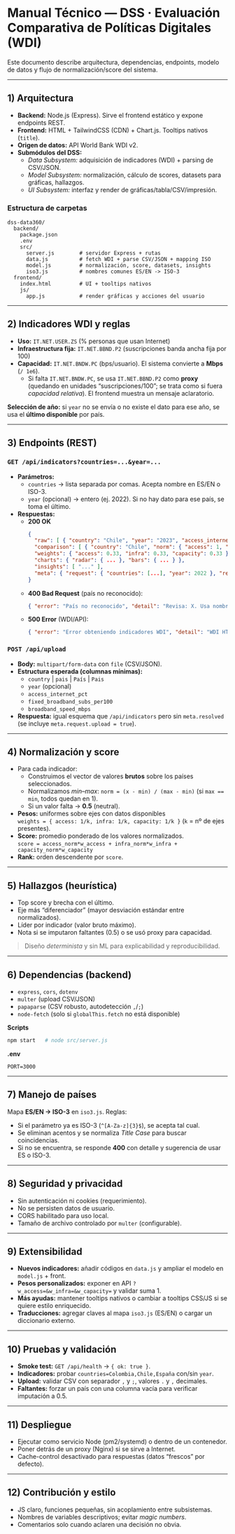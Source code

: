 # Manual Técnico — DSS · Evaluación Comparativa de Políticas Digitales (WDI)

Este documento describe arquitectura, dependencias, endpoints, modelo de datos y flujo de normalización/score del sistema.

---

## 1) Arquitectura
- **Backend:** Node.js (Express). Sirve el frontend estático y expone endpoints REST.
- **Frontend:** HTML + TailwindCSS (CDN) + Chart.js. Tooltips nativos (`title`).
- **Origen de datos:** API World Bank WDI v2.
- **Submódulos del DSS:**
  - *Data Subsystem:* adquisición de indicadores (WDI) + parsing de CSV/JSON.
  - *Model Subsystem:* normalización, cálculo de scores, datasets para gráficas, hallazgos.
  - *UI Subsystem:* interfaz y render de gráficas/tabla/CSV/impresión.

### Estructura de carpetas
```
dss-data360/
  backend/
    package.json
    .env
    src/
      server.js        # servidor Express + rutas
      data.js          # fetch WDI + parse CSV/JSON + mapping ISO
      model.js         # normalización, score, datasets, insights
      iso3.js          # nombres comunes ES/EN -> ISO-3
  frontend/
    index.html         # UI + tooltips nativos
    js/
      app.js           # render gráficas y acciones del usuario
```

---

## 2) Indicadores WDI y reglas
- **Uso:** `IT.NET.USER.ZS` (% personas que usan Internet)
- **Infraestructura fija:** `IT.NET.BBND.P2` (suscripciones banda ancha fija por 100)
- **Capacidad:** `IT.NET.BNDW.PC` (bps/usuario). El sistema convierte a **Mbps** (`/ 1e6`).  
  - Si falta `IT.NET.BNDW.PC`, se usa `IT.NET.BBND.P2` como **proxy** (quedando en unidades “suscripciones/100”; se trata como si fuera *capacidad relativa*). El frontend muestra un mensaje aclaratorio.

**Selección de año:** si `year` no se envía o no existe el dato para ese año, se usa el **último disponible** por país.

---

## 3) Endpoints (REST)
### `GET /api/indicators?countries=...&year=...`
- **Parámetros:**
  - `countries` → lista separada por comas. Acepta nombre en ES/EN o ISO-3.
  - `year` (opcional) → entero (ej. 2022). Si no hay dato para ese país, se toma el último.
- **Respuestas:**
  - **200 OK**
    ```json
    {
      "raw": [ { "country": "Chile", "year": "2023", "access_internet_pct": 94.5, "fixed_broadband_subs_per100": 24.8, "broadband_speed_mbps": 7.9 } ],
      "comparison": [ { "country": "Chile", "norm": { "access": 1, "infra": 0.7, "capacity": 0.9 }, "score": 0.86, "rank": 1 } ],
      "weights": { "access": 0.33, "infra": 0.33, "capacity": 0.33 },
      "charts": { "radar": { ... }, "bars": { ... } },
      "insights": [ "..." ],
      "meta": { "request": { "countries": [...], "year": 2022 }, "resolved": { "requested": [...], "resolved": ["CHL", ...], "perCountryYear": { "CHL": "2023", ... }, "speedSource": { "CHL": "bandwidth_bps_per_user" } } }
    }
    ```
  - **400 Bad Request** (país no reconocido):
    ```json
    { "error": "País no reconocido", "detail": "Revisa: X. Usa nombre ES o ISO-3." }
    ```
  - **500 Error** (WDI/API):
    ```json
    { "error": "Error obteniendo indicadores WDI", "detail": "WDI HTTP 500" }
    ```

### `POST /api/upload`
- **Body:** `multipart/form-data` con `file` (CSV/JSON).  
- **Estructura esperada (columnas mínimas):**
  - `country` | `pais` | `País` | `Pais`
  - `year` (opcional)
  - `access_internet_pct`
  - `fixed_broadband_subs_per100`
  - `broadband_speed_mbps`
- **Respuesta:** igual esquema que `/api/indicators` pero sin `meta.resolved` (se incluye `meta.request.upload = true`).

---

## 4) Normalización y score
- Para cada indicador:
  - Construimos el vector de valores **brutos** sobre los países seleccionados.
  - Normalizamos *min–max*: `norm = (x - min) / (max - min)` (si `max == min`, todos quedan en 1).
  - Si un valor falta → **0.5** (neutral).
- **Pesos:** uniformes sobre ejes con datos disponibles  
  `weights = { access: 1/k, infra: 1/k, capacity: 1/k }` (`k` = nº de ejes presentes).
- **Score:** promedio ponderado de los valores normalizados.  
  `score = access_norm*w_access + infra_norm*w_infra + capacity_norm*w_capacity`
- **Rank:** orden descendente por `score`.

---

## 5) Hallazgos (heurística)
- Top score y brecha con el último.
- Eje más “diferenciador” (mayor desviación estándar entre normalizados).
- Líder por indicador (valor bruto máximo).
- Nota si se imputaron faltantes (0.5) o se usó proxy para capacidad.

> Diseño *determinista* y sin ML para explicabilidad y reproducibilidad.

---

## 6) Dependencias (backend)
- `express`, `cors`, `dotenv`
- `multer` (upload CSV/JSON)
- `papaparse` (CSV robusto, autodetección `,`/`;`)
- `node-fetch` (solo si `globalThis.fetch` no está disponible)

**Scripts**
```bash
npm start   # node src/server.js
```

**.env**
```
PORT=3000
```

---

## 7) Manejo de países
Mapa **ES/EN → ISO-3** en `iso3.js`. Reglas:
- Si el parámetro ya es ISO-3 (`^[A-Za-z]{3}$`), se acepta tal cual.
- Se eliminan acentos y se normaliza *Title Case* para buscar coincidencias.
- Si no se encuentra, se responde **400** con detalle y sugerencia de usar ES o ISO-3.

---

## 8) Seguridad y privacidad
- Sin autenticación ni cookies (requerimiento).
- No se persisten datos de usuario.
- CORS habilitado para uso local.
- Tamaño de archivo controlado por `multer` (configurable).

---

## 9) Extensibilidad
- **Nuevos indicadores:** añadir códigos en `data.js` y ampliar el modelo en `model.js` + front.
- **Pesos personalizados:** exponer en API `?w_access=&w_infra=&w_capacity=` y validar suma 1.
- **Más ayudas:** mantener tooltips nativos o cambiar a tooltips CSS/JS si se quiere estilo enriquecido.
- **Traducciones:** agregar claves al mapa `iso3.js` (ES/EN) o cargar un diccionario externo.

---

## 10) Pruebas y validación
- **Smoke test:** `GET /api/health` → `{ ok: true }`.
- **Indicadores:** probar `countries=Colombia,Chile,España` con/sin `year`.
- **Upload:** validar CSV con separador `,` y `;`, valores `.` y `,` decimales.
- **Faltantes:** forzar un país con una columna vacía para verificar imputación a 0.5.

---

## 11) Despliegue
- Ejecutar como servicio Node (pm2/systemd) o dentro de un contenedor.
- Poner detrás de un proxy (Nginx) si se sirve a Internet.
- Cache-control desactivado para respuestas (datos “frescos” por defecto).

---

## 12) Contribución y estilo
- JS claro, funciones pequeñas, sin acoplamiento entre subsistemas.
- Nombres de variables descriptivos; evitar *magic numbers*.
- Comentarios solo cuando aclaren una decisión no obvia.
